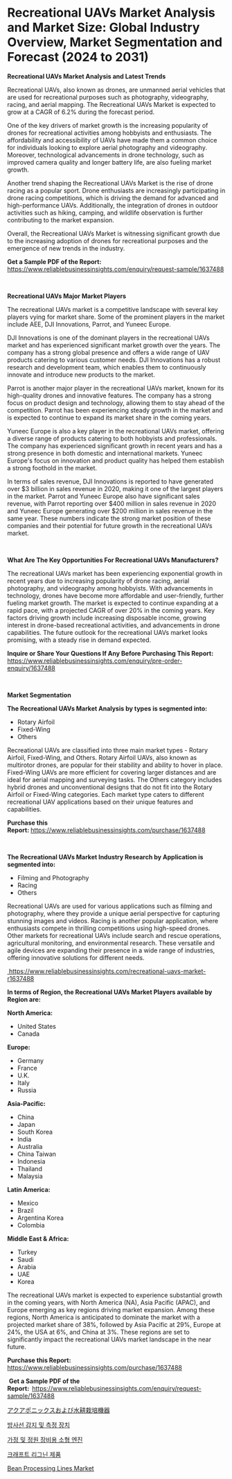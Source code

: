 <p><h1>Recreational UAVs Market Analysis and Market Size: Global Industry Overview, Market Segmentation and Forecast (2024 to 2031)</h1></p><p><strong>Recreational UAVs Market Analysis and Latest Trends</strong></p>
<p><p>Recreational UAVs, also known as drones, are unmanned aerial vehicles that are used for recreational purposes such as photography, videography, racing, and aerial mapping. The Recreational UAVs Market is expected to grow at a CAGR of 6.2% during the forecast period. </p><p>One of the key drivers of market growth is the increasing popularity of drones for recreational activities among hobbyists and enthusiasts. The affordability and accessibility of UAVs have made them a common choice for individuals looking to explore aerial photography and videography. Moreover, technological advancements in drone technology, such as improved camera quality and longer battery life, are also fueling market growth.</p><p>Another trend shaping the Recreational UAVs Market is the rise of drone racing as a popular sport. Drone enthusiasts are increasingly participating in drone racing competitions, which is driving the demand for advanced and high-performance UAVs. Additionally, the integration of drones in outdoor activities such as hiking, camping, and wildlife observation is further contributing to the market expansion.</p><p>Overall, the Recreational UAVs Market is witnessing significant growth due to the increasing adoption of drones for recreational purposes and the emergence of new trends in the industry.</p></p>
<p><strong>Get a Sample PDF of the Report:&nbsp;</strong> <a href="https://www.reliablebusinessinsights.com/enquiry/request-sample/1637488">https://www.reliablebusinessinsights.com/enquiry/request-sample/1637488</a></p>
<p>&nbsp;</p>
<p><strong>Recreational UAVs Major Market Players</strong></p>
<p><p>The recreational UAVs market is a competitive landscape with several key players vying for market share. Some of the prominent players in the market include AEE, DJI Innovations, Parrot, and Yuneec Europe. </p><p>DJI Innovations is one of the dominant players in the recreational UAVs market and has experienced significant market growth over the years. The company has a strong global presence and offers a wide range of UAV products catering to various customer needs. DJI Innovations has a robust research and development team, which enables them to continuously innovate and introduce new products to the market. </p><p>Parrot is another major player in the recreational UAVs market, known for its high-quality drones and innovative features. The company has a strong focus on product design and technology, allowing them to stay ahead of the competition. Parrot has been experiencing steady growth in the market and is expected to continue to expand its market share in the coming years. </p><p>Yuneec Europe is also a key player in the recreational UAVs market, offering a diverse range of products catering to both hobbyists and professionals. The company has experienced significant growth in recent years and has a strong presence in both domestic and international markets. Yuneec Europe's focus on innovation and product quality has helped them establish a strong foothold in the market.</p><p>In terms of sales revenue, DJI Innovations is reported to have generated over $3 billion in sales revenue in 2020, making it one of the largest players in the market. Parrot and Yuneec Europe also have significant sales revenue, with Parrot reporting over $400 million in sales revenue in 2020 and Yuneec Europe generating over $200 million in sales revenue in the same year. These numbers indicate the strong market position of these companies and their potential for future growth in the recreational UAVs market.</p></p>
<p>&nbsp;</p>
<p><strong>What Are The Key Opportunities For Recreational UAVs Manufacturers?</strong></p>
<p><p>The recreational UAVs market has been experiencing exponential growth in recent years due to increasing popularity of drone racing, aerial photography, and videography among hobbyists. With advancements in technology, drones have become more affordable and user-friendly, further fueling market growth. The market is expected to continue expanding at a rapid pace, with a projected CAGR of over 20% in the coming years. Key factors driving growth include increasing disposable income, growing interest in drone-based recreational activities, and advancements in drone capabilities. The future outlook for the recreational UAVs market looks promising, with a steady rise in demand expected.</p></p>
<p><strong>Inquire or Share Your Questions If Any Before Purchasing This Report:</strong> <a href="https://www.reliablebusinessinsights.com/enquiry/pre-order-enquiry/1637488">https://www.reliablebusinessinsights.com/enquiry/pre-order-enquiry/1637488</a></p>
<p>&nbsp;</p>
<p><strong>Market Segmentation</strong></p>
<p><strong>The Recreational UAVs Market Analysis by types is segmented into:</strong></p>
<p><ul><li>Rotary Airfoil</li><li>Fixed-Wing</li><li>Others</li></ul></p>
<p><p>Recreational UAVs are classified into three main market types - Rotary Airfoil, Fixed-Wing, and Others. Rotary Airfoil UAVs, also known as multirotor drones, are popular for their stability and ability to hover in place. Fixed-Wing UAVs are more efficient for covering larger distances and are ideal for aerial mapping and surveying tasks. The Others category includes hybrid drones and unconventional designs that do not fit into the Rotary Airfoil or Fixed-Wing categories. Each market type caters to different recreational UAV applications based on their unique features and capabilities.</p></p>
<p><strong>Purchase this Report:&nbsp;</strong><a href="https://www.reliablebusinessinsights.com/purchase/1637488">https://www.reliablebusinessinsights.com/purchase/1637488</a></p>
<p>&nbsp;</p>
<p><strong>The Recreational UAVs Market Industry Research by Application is segmented into:</strong></p>
<p><ul><li>Filming and Photography</li><li>Racing</li><li>Others</li></ul></p>
<p><p>Recreational UAVs are used for various applications such as filming and photography, where they provide a unique aerial perspective for capturing stunning images and videos. Racing is another popular application, where enthusiasts compete in thrilling competitions using high-speed drones. Other markets for recreational UAVs include search and rescue operations, agricultural monitoring, and environmental research. These versatile and agile devices are expanding their presence in a wide range of industries, offering innovative solutions for different needs.</p></p>
<p><a href="https://www.reliablebusinessinsights.com/recreational-uavs-market-r1637488">&nbsp;https://www.reliablebusinessinsights.com/recreational-uavs-market-r1637488</a></p>
<p><strong>In terms of Region, the Recreational UAVs Market Players available by Region are:</strong></p>
<p>
    <p> <strong> North America: </strong>
        <ul>
            <li>United States</li>
            <li>Canada</li>
        </ul>
        </p> 
    <p> <strong> Europe: </strong>
        <ul>
            <li>Germany</li>
            <li>France</li>
            <li>U.K.</li>
            <li>Italy</li>
            <li>Russia</li>
        </ul>
        </p> 
    <p> <strong> Asia-Pacific: </strong>
        <ul>
            <li>China</li>
            <li>Japan</li>
            <li>South Korea</li>
            <li>India</li>
            <li>Australia</li>
            <li>China Taiwan</li>
            <li>Indonesia</li>
            <li>Thailand</li>
            <li>Malaysia</li>
        </ul>
        </p> 
    <p> <strong> Latin America: </strong>
        <ul>
            <li>Mexico</li>
            <li>Brazil</li>
            <li>Argentina Korea</li>
            <li>Colombia</li>
        </ul>
        </p> 
    <p> <strong> Middle East & Africa: </strong>
        <ul>
            <li>Turkey</li>
            <li>Saudi</li>
            <li>Arabia</li>
            <li>UAE</li>
            <li>Korea</li>
        </ul>
    </p>
    </p>
<p><p>The recreational UAVs market is expected to experience substantial growth in the coming years, with North America (NA), Asia Pacific (APAC), and Europe emerging as key regions driving market expansion. Among these regions, North America is anticipated to dominate the market with a projected market share of 38%, followed by Asia Pacific at 29%, Europe at 24%, the USA at 6%, and China at 3%. These regions are set to significantly impact the recreational UAVs market landscape in the near future.</p></p>
<p><strong>Purchase this Report: </strong><a href="https://www.reliablebusinessinsights.com/purchase/1637488">https://www.reliablebusinessinsights.com/purchase/1637488</a></p>
<p>&nbsp;<strong>Get a Sample PDF of the Report:&nbsp;&nbsp;</strong><a href="https://www.reliablebusinessinsights.com/enquiry/request-sample/1637488">https://www.reliablebusinessinsights.com/enquiry/request-sample/1637488</a></p>
<p><strong></strong></p>
<p><p><a href="https://github.com/JaydaWisoky2014/Market-Research-Report-List-1/blob/main/209697392818.md">アクアポニックスおよび水耕栽培機器</a></p><p><a href="https://medium.com/@koreycrooks2022/%EB%B0%A9%EC%82%AC%EC%84%A0-%EA%B0%90%EC%A7%80-%EB%B0%8F-%EC%B8%A1%EC%A0%95-%EC%9E%A5%EC%B9%98-%EC%8B%9C%EC%9E%A5-%EC%8B%9C%EC%9E%A5-cagr-%EC%8B%9C%EC%9E%A5-%EB%8F%99%ED%96%A5-%EB%B0%8F-%EC%84%B1%EC%9E%A5-%EC%A0%84%EB%9E%B5%EC%97%90-%EB%8C%80%ED%95%9C-%ED%86%B5%EC%B0%B0%EB%A0%A5-13da3992d802">방사선 감지 및 측정 장치</a></p><p><a href="https://github.com/Santosuigrtley997836/Market-Research-Report-List-1/blob/main/368692099412.md">가정 및 정원 장비용 소형 엔진</a></p><p><a href="https://github.com/shampaakter36/Market-Research-Report-List-1/blob/main/523911599418.md">크래프트 리그닌 제품</a></p><p><a href="https://github.com/Whitneyboyettebo9kiw7yr13/Market-Research-Report-List-2/blob/main/bean-processing-lines-market.md">Bean Processing Lines Market</a></p></p>